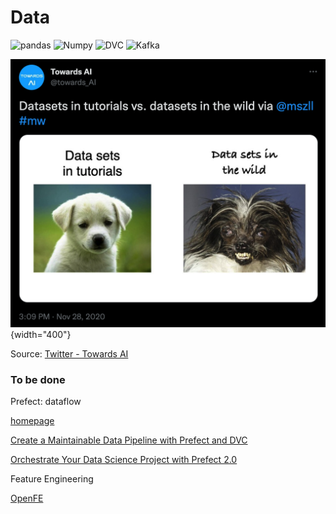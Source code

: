 Data
===

![pandas](https://img.shields.io/static/v1?label=&message=pandas&color=%23150458&style=for-the-badge&logo=pandas&logoColor=white)  ![Numpy](https://img.shields.io/static/v1?label=&message=Numpy&color=%23013243&style=for-the-badge&logo=numpy)  ![DVC](https://img.shields.io/static/v1?label=&message=DVC&color=%2313ADC7&style=for-the-badge&logo=DVC&logoColor=red)  ![Kafka](https://img.shields.io/static/v1?label=&message=Kafka&color=%23231F20&style=for-the-badge&logo=apache+kafka)

![data-reality](imgs/data-reality.png){width="400"}

Source: [Twitter - Towards AI](https://zhuanlan.zhihu.com/p/287808317)

### To be done

Prefect: dataflow

[homepage](https://www.prefect.io/)

[Create a Maintainable Data Pipeline with Prefect and DVC](https://towardsdatascience.com/create-a-maintainable-data-pipeline-with-prefect-and-dvc-1d691ea5bcea)

[Orchestrate Your Data Science Project with Prefect 2.0](https://medium.com/the-prefect-blog/orchestrate-your-data-science-project-with-prefect-2-0-4118418fd7ce)



Feature Engineering 

[OpenFE](https://github.com/IIIS-Li-Group/OpenFE)
